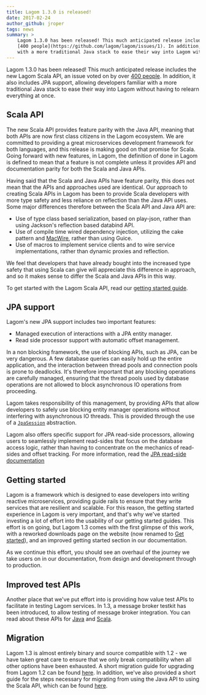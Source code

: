 ```yaml
---
title: Lagom 1.3.0 is released!
date: 2017-02-24
author_github: jroper
tags: news
summary: >
    Lagom 1.3.0 has been released! This much anticipated release includes the new Lagom Scala API, an issue voted on by over 
    [400 people](https://github.com/lagom/lagom/issues/1). In addition, it also includes JPA support, allowing developers familiar
    with a more traditional Java stack to ease their way into Lagom without having to relearn everything at once.
---
```


Lagom 1.3.0 has been released! This much anticipated release includes the new Lagom Scala API, an issue voted on by over [400 people](https://github.com/lagom/lagom/issues/1). In addition, it also includes JPA support, allowing developers familiar with a more traditional Java stack to ease their way into Lagom without having to relearn everything at once.

## Scala API

The new Scala API provides feature parity with the Java API, meaning that both APIs are now first class citizens in the Lagom ecosystem. We are committed to providing a great microservices development framework for both languages, and this release is making good on that promise for Scala. Going forward with new features, in Lagom, the definition of done in Lagom is defined to mean that a feature is not complete unless it provides API and documentation parity for both the Scala and Java APIs.

Having said that the Scala and Java APIs have feature parity, this does not mean that the APIs and approaches used are identical. Our approach to creating Scala APIs in Lagom has been to provide Scala developers with more type safety and less reliance on reflection than the Java API uses.  Some major differences therefore between the Scala API and Java API are:

* Use of type class based serialization, based on play-json, rather than using Jackson's reflection based databind API.
* Use of compile time wired dependency injection, utilizing the cake pattern and [MacWire](https://github.com/adamw/macwire), rather than using Guice.
* Use of macros to implement service clients and to wire service implementations, rather than dynamic proxies and reflection.

We feel that developers that have already bought into the increased type safety that using Scala can give will appreciate this difference in approach, and so it makes sense to differ the Scala and Java APIs in this way.

To get started with the Lagom Scala API, read our [getting started guide](http://www.lagomframework.com/documentation/1.3.x/scala/Installation.html).

## JPA support

Lagom's new JPA support includes two important features:

* Managed execution of interactions with a JPA entity manager.
* Read side processor support with automatic offset management.

In a non blocking framework, the use of blocking APIs, such as JPA, can be very dangerous.  A few database queries can easily hold up the entire application, and the interaction between thread pools and connection pools is prone to deadlocks.  It's therefore important that any blocking operations are carefully managed, ensuring that the thread pools used by database operations are not allowed to block asynchronous IO operations from proceeding.

Lagom takes responsibility of this management, by providing APIs that allow developers to safely use blocking entity manager operations without interfering with asynchronous IO threads.  This is provided through the use of a [`JpaSession`](http://www.lagomframework.com/documentation/1.3.x/java/api/index.html?com/lightbend/lagom/javadsl/persistence/jpa/JpaSession.html) abstraction.

Lagom also offers specific support for JPA read-side processors, allowing users to seamlessly implement read-sides that focus on the database access logic, rather than having to concentrate on the mechanics of read-sides and offset tracking.  For more information, read the [JPA read-side documentation](http://www.lagomframework.com/documentation/1.3.x/java/ReadSideJPA.html)

## Getting started

Lagom is a framework which is designed to ease developers into writing reactive microservices, providing guide rails to ensure that they write services that are resilient and scalable.  For this reason, the getting started experience in Lagom is very important, and that's why we've started investing a lot of effort into the usability of our getting started guides.  This effort is on going, but Lagom 1.3 comes with the first glimpse of this work, with a reworked downloads page on the website (now renamed to [Get started](http://www.lagomframework.com/get-started.html)), and an improved getting started section in our documentation.

As we continue this effort, you should see an overhaul of the journey we take users on in our documentation, from design and development through to production.

## Improved test APIs

Another place that we've put effort into is providing how value test APIs to facilitate in testing Lagom services.  In 1.3, a message broker testkit has been introduced, to allow testing of message broker integration.  You can read about these APIs for [Java](http://www.lagomframework.com/documentation/1.3.x/java/MessageBrokerTesting.html) and [Scala](http://www.lagomframework.com/documentation/1.3.x/scala/MessageBrokerTesting.html).

## Migration

Lagom 1.3 is almost entirely binary and source compatible with 1.2 - we have taken great care to ensure that we only break compatibility when all other options have been exhausted. A short migration guide for upgrading from Lagom 1.2 can be found [here](http://www.lagomframework.com/documentation/1.3.x/java/Migration13.html). In addition, we've also provided a short guide for the steps necessary for migrating from using the Java API to using the Scala API, which can be found [here](http://www.lagomframework.com/documentation/1.3.x/scala/Migration13.html).